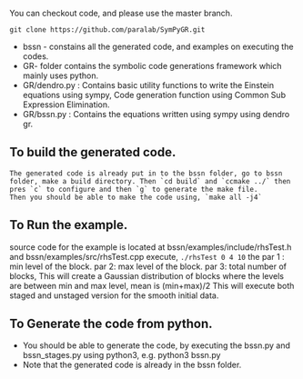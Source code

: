 You can checkout code, and please use the master branch.

`git clone https://github.com/paralab/SymPyGR.git`

* bssn - constains all the generated code, and examples on executing the codes. 
* GR- folder contains the symbolic code generations framework which mainly uses python. 
* GR/dendro.py : Contains basic utility functions to write the Einstein equations using sympy, Code generation function using Common Sub Expression Elimination. 
* GR/bssn.py : Contains the equations written using sympy using dendro gr. 

## To build the generated code.

    The generated code is already put in to the bssn folder, go to bssn folder, make a build directory. Then `cd build` and `ccmake ../` then pres `c` to configure and then `g` to generate the make file.
    Then you should be able to make the code using, `make all -j4`

## To Run the example.

source code for the example is located at bssn/examples/include/rhsTest.h and bssn/examples/src/rhsTest.cpp
execute, `./rhsTest 0 4 10` the
par 1 : min level of the block.
par 2: max level of the block.
par 3: total number of blocks, 
This will create a Gaussian distribution of blocks where the levels are between min and max level, mean is (min+max)/2
This will execute both staged and unstaged version for the smooth initial data.

## To Generate the code from python.

* You should be able to generate the code, by executing the bssn.py and bssn_stages.py using python3, e.g. python3 bssn.py
* Note that the generated code is already in the bssn folder. 
